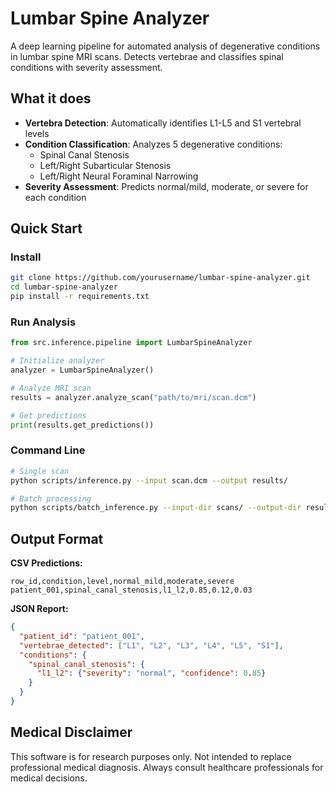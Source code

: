 # Lumbar Spine Analyzer

A deep learning pipeline for automated analysis of degenerative conditions in lumbar spine MRI scans. Detects vertebrae and classifies spinal conditions with severity assessment.

## What it does

- **Vertebra Detection**: Automatically identifies L1-L5 and S1 vertebral levels
- **Condition Classification**: Analyzes 5 degenerative conditions:
  - Spinal Canal Stenosis
  - Left/Right Subarticular Stenosis  
  - Left/Right Neural Foraminal Narrowing
- **Severity Assessment**: Predicts normal/mild, moderate, or severe for each condition

## Quick Start

### Install
```bash
git clone https://github.com/yourusername/lumbar-spine-analyzer.git
cd lumbar-spine-analyzer
pip install -r requirements.txt
```

### Run Analysis
```python
from src.inference.pipeline import LumbarSpineAnalyzer

# Initialize analyzer
analyzer = LumbarSpineAnalyzer()

# Analyze MRI scan
results = analyzer.analyze_scan("path/to/mri/scan.dcm")

# Get predictions
print(results.get_predictions())
```

### Command Line
```bash
# Single scan
python scripts/inference.py --input scan.dcm --output results/

# Batch processing
python scripts/batch_inference.py --input-dir scans/ --output-dir results/
```

## Output Format

**CSV Predictions:**
```csv
row_id,condition,level,normal_mild,moderate,severe
patient_001,spinal_canal_stenosis,l1_l2,0.85,0.12,0.03
```

**JSON Report:**
```json
{
  "patient_id": "patient_001",
  "vertebrae_detected": ["L1", "L2", "L3", "L4", "L5", "S1"],
  "conditions": {
    "spinal_canal_stenosis": {
      "l1_l2": {"severity": "normal", "confidence": 0.85}
    }
  }
}
```


## Medical Disclaimer

This software is for research purposes only. Not intended to replace professional medical diagnosis. Always consult healthcare professionals for medical decisions.

